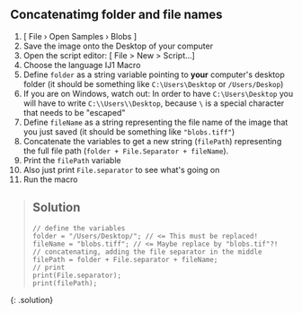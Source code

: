 ## Concatenatimg folder and file names

1. [ File › Open Samples › Blobs ]
1. Save the image onto the Desktop of your computer
1. Open the script editor: [ File > New > Script...]
1. Choose the language IJ1 Macro
1. Define `folder` as a string variable pointing to **your** computer's desktop folder (it should be something like `C:\Users\Desktop` or `/Users/Deskop`)
1. If you are on Windows, watch out: In order to have `C:\Users\Desktop` you will have to write `C:\\Users\\Desktop`, because `\` is a special character that needs to be "escaped"
1. Define `fileName` as a string representing the file name of the image that you just saved (it should be something like `"blobs.tiff"`)
1. Concatenate the variables to get a new string (`filePath`) representing the full file path (`folder + File.Separator + fileName`). 
1. Print the `filePath` variable
1. Also just print `File.separator` to see what's going on
1. Run the macro

> ## Solution
> ```
> // define the variables
> folder = "/Users/Desktop/"; // <= This must be replaced!
> fileName = "blobs.tiff"; // <= Maybe replace by "blobs.tif"?!
> // concatenating, adding the file separator in the middle
> filePath = folder + File.separator + fileName;
> // print
> print(File.separator);
> print(filePath);
> ```
{: .solution}
